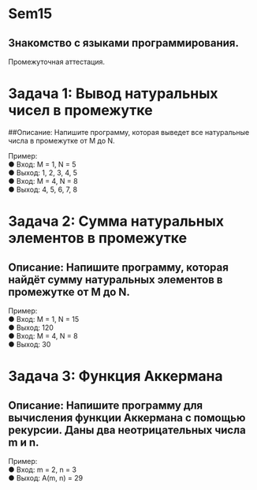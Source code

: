 # Sem15
## Знакомство с языками программирования.
Промежуточная аттестация.

# Задача 1: Вывод натуральных чисел в промежутке
##Описание: Напишите программу, которая выведет все натуральные числа в промежутке от M до N.

Пример:  
● Вход: M = 1, N = 5  
● Выход: 1, 2, 3, 4, 5  
● Вход: M = 4, N = 8  
● Выход: 4, 5, 6, 7, 8  

# Задача 2: Сумма натуральных элементов в промежутке
## Описание: Напишите программу, которая найдёт сумму натуральных элементов в промежутке от M до N.

Пример:  
● Вход: M = 1, N = 15  
● Выход: 120  
● Вход: M = 4, N = 8  
● Выход: 30  

# Задача 3: Функция Аккермана
## Описание: Напишите программу для вычисления функции Аккермана с помощью рекурсии. Даны два неотрицательных числа m и n.

Пример:  
● Вход: m = 2, n = 3  
● Выход: A(m, n) = 29  
